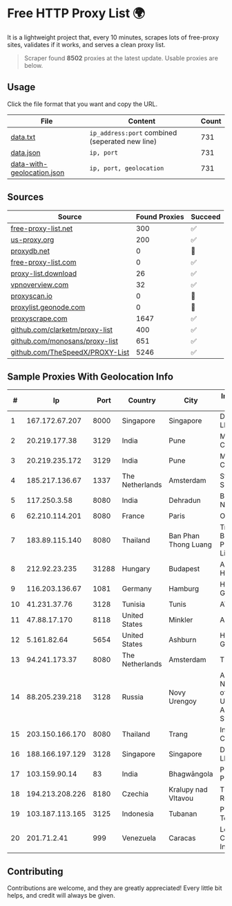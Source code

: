 
# Free HTTP Proxy List 🌍

It is a lightweight project that, every 10 minutes, scrapes lots of free-proxy sites, validates if it works, and serves a clean proxy list.


> Scraper found **8502** proxies at the latest update. Usable proxies are below.

## Usage

Click the file format that you want and copy the URL.


|File|Content|Count|
|----|-------|-----|
|[data.txt](https://raw.githubusercontent.com/themiralay/Proxy-List-World/master/data.txt)|`ip_address:port` combined (seperated new line)|731|
|[data.json](https://raw.githubusercontent.com/themiralay/Proxy-List-World/master/data.json)|`ip, port`|731|
|[data-with-geolocation.json](https://raw.githubusercontent.com/themiralay/Proxy-List-World/master/data-with-geolocation.json)|`ip, port, geolocation`|731|

## Sources

|Source|Found Proxies|Succeed|
|------|-------------|-------|
|[free-proxy-list.net](https://free-proxy-list.net)|300|✅|
|[us-proxy.org](https://www.us-proxy.org)|200|✅|
|[proxydb.net](http://proxydb.net)|0|🚫|
|[free-proxy-list.com](https://free-proxy-list.com/?page=&port=&type%5B%5D=http&type%5B%5D=https&up_time=0&search=Search)|0|✅|
|[proxy-list.download](https://www.proxy-list.download/HTTP)|26|✅|
|[vpnoverview.com](https://vpnoverview.com/privacy/anonymous-browsing/free-proxy-servers)|32|✅|
|[proxyscan.io](https://www.proxyscan.io)|0|🚫|
|[proxylist.geonode.com](https://proxylist.geonode.com/api/proxy-list?limit=300&page=1&sort_by=lastChecked&sort_type=desc&protocols=http,https)|0|🚫|
|[proxyscrape.com](https://api.proxyscrape.com/v2/?request=displayproxies&protocol=http&timeout=10000&country=all&ssl=all&anonymity=all)|1647|✅|
|[github.com/clarketm/proxy-list](https://raw.githubusercontent.com/clarketm/proxy-list/master/proxy-list-raw.txt)|400|✅|
|[github.com/monosans/proxy-list](https://raw.githubusercontent.com/monosans/proxy-list/main/proxies/http.txt)|651|✅|
|[github.com/TheSpeedX/PROXY-List](https://raw.githubusercontent.com/TheSpeedX/PROXY-List/master/http.txt)|5246|✅|


## Sample Proxies With Geolocation Info

|#|Ip|Port|Country|City|Internet Service Provider|
|-|--|----|-------|----|-------------------------|
|1|167.172.67.207|8000|Singapore|Singapore|DigitalOcean, LLC|
|2|20.219.177.38|3129|India|Pune|Microsoft Corporation|
|3|20.219.235.172|3129|India|Pune|Microsoft Corporation|
|4|185.217.136.67|1337|The Netherlands|Amsterdam|Stallion Network Services Limited|
|5|117.250.3.58|8080|India|Dehradun|Bharat Sanchar Nigam Ltd|
|6|62.210.114.201|8080|France|Paris|Online SAS|
|7|183.89.115.140|8080|Thailand|Ban Phan Thong Luang|Triple T Broadband Public Company Limited|
|8|212.92.23.235|31288|Hungary|Budapest|Antenna Hungaria|
|9|116.203.136.67|1081|Germany|Hamburg|Hetzner Online GmbH|
|10|41.231.37.76|3128|Tunisia|Tunis|ATI - ISP|
|11|47.88.17.170|8118|United States|Minkler|Alibaba.com LLC|
|12|5.161.82.64|5654|United States|Ashburn|Hetzner Online GmbH|
|13|94.241.173.37|8080|The Netherlands|Amsterdam|TimeWeb Ltd.|
|14|88.205.239.218|3128|Russia|Novy Urengoy|A Yamalo-Nenetsk branch of JSC Uralsvyazinform Autonomus System|
|15|203.150.166.170|8080|Thailand|Trang|Internet Thailand Company Ltd.|
|16|188.166.197.129|3128|Singapore|Singapore|DigitalOcean, LLC|
|17|103.159.90.14|83|India|Bhagwāngola|Pegasuswave Private Limited|
|18|194.213.208.226|8180|Czechia|Kralupy nad Vltavou|T-Mobile Czech Republic a.s.|
|19|103.187.113.165|3125|Indonesia|Tubanan|PT Adi Solusindo Teknologi|
|20|201.71.2.41|999|Venezuela|Caracas|Level 3 Communications, Inc.|



## Contributing

Contributions are welcome, and they are greatly appreciated! Every
little bit helps, and credit will always be given.

